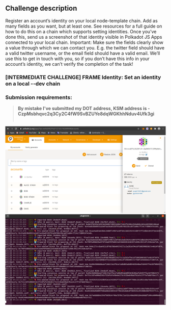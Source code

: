 ## Challenge description
Register an account’s identity on your local node-template chain. Add as many fields as you want, but at least one. See resources for a full guide on how to do this on a chain which supports setting identities. Once you’ve done this, send us a screenshot of that identity visible in Polkadot JS Apps connected to your local chain. Important: Make sure the fields clearly show a value through which we can contact you. E.g. the twitter field should have a valid twitter username, or the email field should have a valid email. We’ll use this to get in touch with you, so if you don’t have this info in your account’s identity, we can’t verify the completion of the task!
<br/>
### [INTERMEDIATE CHALLENGE] FRAME Identity: Set an identity on a local --dev chain

### Submission requirements:
> **By mistake I've submitted my DOT address, KSM address is - CzpMsbhqvc2q3Cy2C4fW9SvBZUYe8dqWGKhhNduv4Ufk3gi**<br/><br/>

![Frame_Dev_ID](Frame_Dev_ID.png)<br/>
![local-node](local-node.png)


